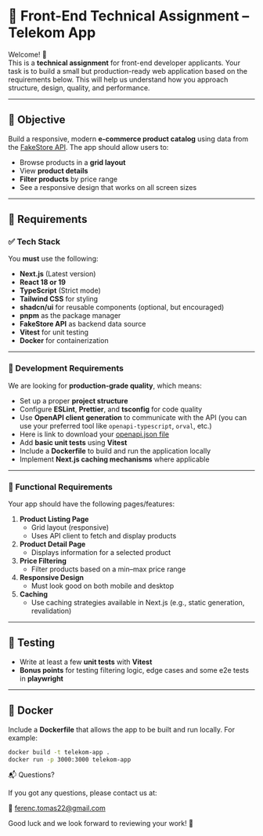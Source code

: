 # 🧪 Front-End Technical Assignment – Telekom App

Welcome! 👋  
This is a **technical assignment** for front-end developer applicants. Your task is to build a small but production-ready web application based on the requirements below. This will help us understand how you approach structure, design, quality, and performance.

---

## 📌 Objective

Build a responsive, modern **e-commerce product catalog** using data from the [FakeStore API](https://fakestoreapi.com/docs). The app should allow users to:

- Browse products in a **grid layout**
- View **product details**
- **Filter products** by price range
- See a responsive design that works on all screen sizes

---

## 🧰 Requirements

### ✅ Tech Stack

You **must** use the following:

- **Next.js** (Latest version)
- **React 18 or 19**
- **TypeScript** (Strict mode)
- **Tailwind CSS** for styling
- **shadcn/ui** for reusable components (optional, but encouraged)
- **pnpm** as the package manager
- **FakeStore API** as backend data source
- **Vitest** for unit testing
- **Docker** for containerization

---

### 🔧 Development Requirements

We are looking for **production-grade quality**, which means:

- Set up a proper **project structure**
- Configure **ESLint**, **Prettier**, and **tsconfig** for code quality
- Use **OpenAPI client generation** to communicate with the API (you can use your preferred tool like `openapi-typescript`, `orval`, etc.)
- Here is link to download your [openapi.json file](https://fakestoreapi.com/fakestoreapi.json)
- Add **basic unit tests** using **Vitest**
- Include a **Dockerfile** to build and run the application locally
- Implement **Next.js caching mechanisms** where applicable

---

### 🎯 Functional Requirements

Your app should have the following pages/features:

1. **Product Listing Page**
   - Grid layout (responsive)
   - Uses API client to fetch and display products
2. **Product Detail Page**
   - Displays information for a selected product
3. **Price Filtering**
   - Filter products based on a min–max price range
4. **Responsive Design**
   - Must look good on both mobile and desktop
5. **Caching**
   - Use caching strategies available in Next.js (e.g., static generation, revalidation)

---

## 🧪 Testing

- Write at least a few **unit tests** with **Vitest**
- **Bonus points** for testing filtering logic, edge cases and some e2e tests in **playwright**

---

## 🐳 Docker

Include a **Dockerfile** that allows the app to be built and run locally. For example:

```bash
docker build -t telekom-app .
docker run -p 3000:3000 telekom-app
```

📬 Questions?

If you got any questions, please contact us at:

📧 ferenc.tomas22@gmail.com

Good luck and we look forward to reviewing your work! 🚀
